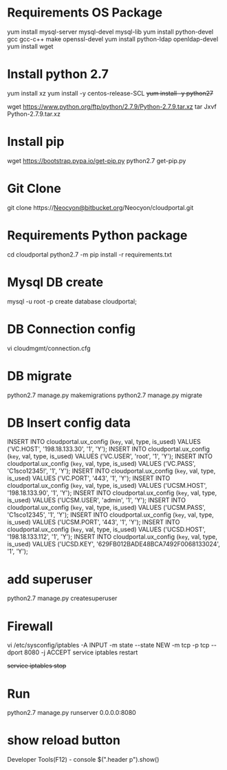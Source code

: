 # Requirements OS Package
yum install mysql-server mysql-devel mysql-lib
yum install python-devel gcc gcc-c++ make openssl-devel
yum install python-ldap openldap-devel
yum install wget

# Install python 2.7
yum install xz
yum install -y centos-release-SCL
~~yum install -y python27~~

wget https://www.python.org/ftp/python/2.7.9/Python-2.7.9.tar.xz
tar Jxvf Python-2.7.9.tar.xz

# Install pip
wget https://bootstrap.pypa.io/get-pip.py
python2.7 get-pip.py


# Git Clone
git clone https://Neocyon@bitbucket.org/Neocyon/cloudportal.git

# Requirements Python package
cd cloudportal
python2.7 -m pip install -r requirements.txt

# Mysql DB create
mysql -u root -p
create database cloudportal;

# DB Connection config
vi cloudmgmt/connection.cfg

# DB migrate
python2.7 manage.py makemigrations
python2.7 manage.py migrate

# DB Insert config data
INSERT INTO cloudportal.ux_config (`key`, val, type, is_used) VALUES ('VC.HOST', '198.18.133.30', '1', 'Y');
INSERT INTO cloudportal.ux_config (`key`, val, type, is_used) VALUES ('VC.USER', 'root', '1', 'Y');
INSERT INTO cloudportal.ux_config (`key`, val, type, is_used) VALUES ('VC.PASS', 'C1sco12345!', '1', 'Y');
INSERT INTO cloudportal.ux_config (`key`, val, type, is_used) VALUES ('VC.PORT', '443', '1', 'Y');
INSERT INTO cloudportal.ux_config (`key`, val, type, is_used) VALUES ('UCSM.HOST', '198.18.133.90', '1', 'Y');
INSERT INTO cloudportal.ux_config (`key`, val, type, is_used) VALUES ('UCSM.USER', 'admin', '1', 'Y');
INSERT INTO cloudportal.ux_config (`key`, val, type, is_used) VALUES ('UCSM.PASS', 'C1sco12345', '1', 'Y');
INSERT INTO cloudportal.ux_config (`key`, val, type, is_used) VALUES ('UCSM.PORT', '443', '1', 'Y');
INSERT INTO cloudportal.ux_config (`key`, val, type, is_used) VALUES ('UCSD.HOST', '198.18.133.112', '1', 'Y');
INSERT INTO cloudportal.ux_config (`key`, val, type, is_used) VALUES ('UCSD.KEY', '629FB012BADE48BCA7492F0068133024', '1', 'Y');


# add superuser
python2.7 manage.py createsuperuser

# Firewall
vi /etc/sysconfig/iptables
-A INPUT -m state --state NEW -m tcp -p tcp --dport 8080 -j ACCEPT
service iptables restart

~~service iptables stop~~

# Run
python2.7 manage.py runserver 0.0.0.0:8080


# show reload button
Developer Tools(F12) - console
$(".header p").show()